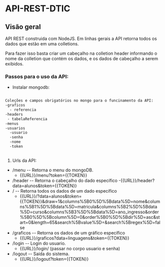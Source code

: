 # API-REST-DTIC

## Visão geral ##
API REST construida com NodeJS. Em linhas gerais a API retorna todos os dados que estão em uma colletions. 

Para fazer isso basta criar um cabeçalho na colletion header informando o nome da colletion que contém os dados, e os dados de cabeçalho a serem exibidos. 

### Passos para o uso da API: ###

* Instalar mongodb:
```bash

Coleções e campos obrigatórios no mongo para o funcinamento da API: 
-graficos
  - referencia
-headers
 - tabelaReferencia
-menus
-usuarios
  -usuario
  -senha
  -nome
  -token
  
```

1. Urls da API:
  - /menu -- Retorna o menu do mongoDB.
    - {{URL}}/menu?token={{TOKEN}}
  - /header -- Retorna o cabeçalho do dado específico
    -{{URL}}/header?data=alunos&token={{TOKEN}}
  - / -- Retorna todos os dados de um dado específico
    - {{URL}}/?data=alunos&token={{TOKEN}}&draw=1&columns%5B0%5D%5Bdata%5D=nome&columns%5B1%5D%5Bdata%5D=matricula&columns%5B2%5D%5Bdata%5D=curso&columns%5B3%5D%5Bdata%5D=ano_ingresso&order%5B0%5D%5Bcolumn%5D=0&order%5B0%5D%5Bdir%5D=asc&start=0&length=65&search%5Bvalue%5D=&search%5Bregex%5D=false
  - /graficos -- Retorna os dados de um gráfico específico
    - {{URL}}/graficos?data=linguagens&token={{TOKEN}}
  - /login -- Login do usuario.
    - {{URL}}/login/ (passar no corpo usuario e senha)
  - /logout -- Saída do sistema.
    - {{URL}}/logout?token={{TOKEN}}




